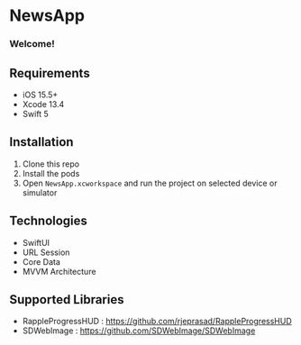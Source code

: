 # NewsApp

### Welcome! 

##  Requirements

- iOS 15.5+
- Xcode 13.4
- Swift 5

## Installation

1. Clone this repo
2. Install the pods
3. Open `NewsApp.xcworkspace` and run the project on selected device or simulator

## Technologies

 - SwiftUI
 - URL Session
 - Core Data
 - MVVM Architecture

## Supported Libraries

- RappleProgressHUD :  https://github.com/rjeprasad/RappleProgressHUD
- SDWebImage : https://github.com/SDWebImage/SDWebImage
